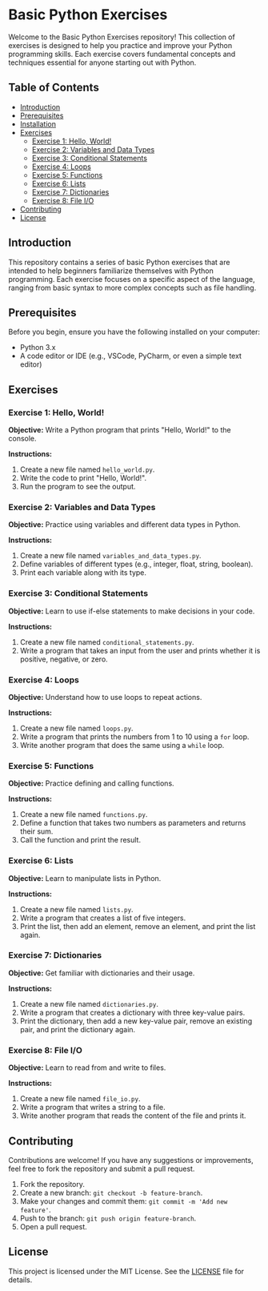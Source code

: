# Basic Python Exercises

Welcome to the Basic Python Exercises repository! This collection of exercises is designed to help you practice and improve your Python programming skills. Each exercise covers fundamental concepts and techniques essential for anyone starting out with Python.

## Table of Contents

- [Introduction](#introduction)
- [Prerequisites](#prerequisites)
- [Installation](#installation)
- [Exercises](#exercises)
  - [Exercise 1: Hello, World!](#exercise-1-hello-world)
  - [Exercise 2: Variables and Data Types](#exercise-2-variables-and-data-types)
  - [Exercise 3: Conditional Statements](#exercise-3-conditional-statements)
  - [Exercise 4: Loops](#exercise-4-loops)
  - [Exercise 5: Functions](#exercise-5-functions)
  - [Exercise 6: Lists](#exercise-6-lists)
  - [Exercise 7: Dictionaries](#exercise-7-dictionaries)
  - [Exercise 8: File I/O](#exercise-8-file-io)
- [Contributing](#contributing)
- [License](#license)

## Introduction

This repository contains a series of basic Python exercises that are intended to help beginners familiarize themselves with Python programming. Each exercise focuses on a specific aspect of the language, ranging from basic syntax to more complex concepts such as file handling.

## Prerequisites

Before you begin, ensure you have the following installed on your computer:

- Python 3.x
- A code editor or IDE (e.g., VSCode, PyCharm, or even a simple text editor)


## Exercises

### Exercise 1: Hello, World!

**Objective:** Write a Python program that prints "Hello, World!" to the console.

**Instructions:**

1. Create a new file named `hello_world.py`.
2. Write the code to print "Hello, World!".
3. Run the program to see the output.

### Exercise 2: Variables and Data Types

**Objective:** Practice using variables and different data types in Python.

**Instructions:**

1. Create a new file named `variables_and_data_types.py`.
2. Define variables of different types (e.g., integer, float, string, boolean).
3. Print each variable along with its type.

### Exercise 3: Conditional Statements

**Objective:** Learn to use if-else statements to make decisions in your code.

**Instructions:**

1. Create a new file named `conditional_statements.py`.
2. Write a program that takes an input from the user and prints whether it is positive, negative, or zero.

### Exercise 4: Loops

**Objective:** Understand how to use loops to repeat actions.

**Instructions:**

1. Create a new file named `loops.py`.
2. Write a program that prints the numbers from 1 to 10 using a `for` loop.
3. Write another program that does the same using a `while` loop.

### Exercise 5: Functions

**Objective:** Practice defining and calling functions.

**Instructions:**

1. Create a new file named `functions.py`.
2. Define a function that takes two numbers as parameters and returns their sum.
3. Call the function and print the result.

### Exercise 6: Lists

**Objective:** Learn to manipulate lists in Python.

**Instructions:**

1. Create a new file named `lists.py`.
2. Write a program that creates a list of five integers.
3. Print the list, then add an element, remove an element, and print the list again.

### Exercise 7: Dictionaries

**Objective:** Get familiar with dictionaries and their usage.

**Instructions:**

1. Create a new file named `dictionaries.py`.
2. Write a program that creates a dictionary with three key-value pairs.
3. Print the dictionary, then add a new key-value pair, remove an existing pair, and print the dictionary again.

### Exercise 8: File I/O

**Objective:** Learn to read from and write to files.

**Instructions:**

1. Create a new file named `file_io.py`.
2. Write a program that writes a string to a file.
3. Write another program that reads the content of the file and prints it.

## Contributing

Contributions are welcome! If you have any suggestions or improvements, feel free to fork the repository and submit a pull request.

1. Fork the repository.
2. Create a new branch: `git checkout -b feature-branch`.
3. Make your changes and commit them: `git commit -m 'Add new feature'`.
4. Push to the branch: `git push origin feature-branch`.
5. Open a pull request.

## License

This project is licensed under the MIT License. See the [LICENSE](LICENSE) file for details.


